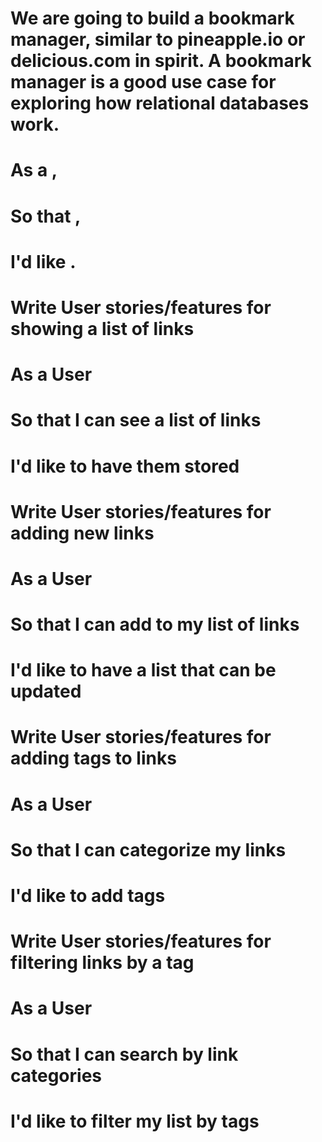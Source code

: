 # 
# We are going to build a bookmark manager, similar to pineapple.io or delicious.com in spirit. A bookmark manager is a good use case for exploring how relational databases work.
#
# As a <Stakeholder>,
# So that <Motivation>,
# I'd like <Task>.
#
# Write User stories/features for showing a list of links
# As a User
# So that I can see a list of links
# I'd like to have them stored
#
# Write User stories/features for adding new links
# As a User
# So that I can add to my list of links
# I'd like to have a list that can be updated
#
# Write User stories/features for adding tags to links
# As a User
# So that I can categorize my links
# I'd like to add tags
#
# Write User stories/features for filtering links by a tag
# As a User
# So that I can search by link categories
# I'd like to filter my list by tags
